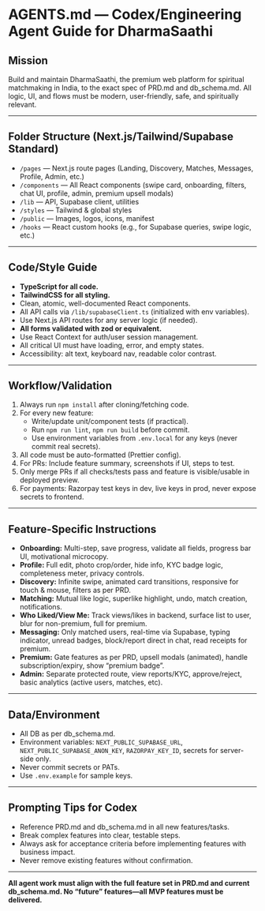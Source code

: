 # AGENTS.md — Codex/Engineering Agent Guide for DharmaSaathi

## Mission
Build and maintain DharmaSaathi, the premium web platform for spiritual matchmaking in India, to the exact spec of PRD.md and db_schema.md. All logic, UI, and flows must be modern, user-friendly, safe, and spiritually relevant.

---

## Folder Structure (Next.js/Tailwind/Supabase Standard)

- `/pages` — Next.js route pages (Landing, Discovery, Matches, Messages, Profile, Admin, etc.)
- `/components` — All React components (swipe card, onboarding, filters, chat UI, profile, admin, premium upsell modals)
- `/lib` — API, Supabase client, utilities
- `/styles` — Tailwind & global styles
- `/public` — Images, logos, icons, manifest
- `/hooks` — React custom hooks (e.g., for Supabase queries, swipe logic, etc.)

---

## Code/Style Guide

- **TypeScript for all code.**
- **TailwindCSS for all styling.**
- Clean, atomic, well-documented React components.
- All API calls via `/lib/supabaseClient.ts` (initialized with env variables).
- Use Next.js API routes for any server logic (if needed).
- **All forms validated with zod or equivalent.**
- Use React Context for auth/user session management.
- All critical UI must have loading, error, and empty states.
- Accessibility: alt text, keyboard nav, readable color contrast.

---

## Workflow/Validation

1. Always run `npm install` after cloning/fetching code.
2. For every new feature:
    - Write/update unit/component tests (if practical).
    - Run `npm run lint`, `npm run build` before commit.
    - Use environment variables from `.env.local` for any keys (never commit real secrets).
3. All code must be auto-formatted (Prettier config).
4. For PRs: Include feature summary, screenshots if UI, steps to test.
5. Only merge PRs if all checks/tests pass and feature is visible/usable in deployed preview.
6. For payments: Razorpay test keys in dev, live keys in prod, never expose secrets to frontend.

---

## Feature-Specific Instructions

- **Onboarding:** Multi-step, save progress, validate all fields, progress bar UI, motivational microcopy.
- **Profile:** Full edit, photo crop/order, hide info, KYC badge logic, completeness meter, privacy controls.
- **Discovery:** Infinite swipe, animated card transitions, responsive for touch & mouse, filters as per PRD.
- **Matching:** Mutual like logic, superlike highlight, undo, match creation, notifications.
- **Who Liked/View Me:** Track views/likes in backend, surface list to user, blur for non-premium, full for premium.
- **Messaging:** Only matched users, real-time via Supabase, typing indicator, unread badges, block/report direct in chat, read receipts for premium.
- **Premium:** Gate features as per PRD, upsell modals (animated), handle subscription/expiry, show “premium badge”.
- **Admin:** Separate protected route, view reports/KYC, approve/reject, basic analytics (active users, matches, etc).

---

## Data/Environment

- All DB as per db_schema.md.
- Environment variables: `NEXT_PUBLIC_SUPABASE_URL`, `NEXT_PUBLIC_SUPABASE_ANON_KEY`, `RAZORPAY_KEY_ID`, secrets for server-side only.
- Never commit secrets or PATs.
- Use `.env.example` for sample keys.

---

## Prompting Tips for Codex

- Reference PRD.md and db_schema.md in all new features/tasks.
- Break complex features into clear, testable steps.
- Always ask for acceptance criteria before implementing features with business impact.
- Never remove existing features without confirmation.

---

**All agent work must align with the full feature set in PRD.md and current db_schema.md. No “future” features—all MVP features must be delivered.**
